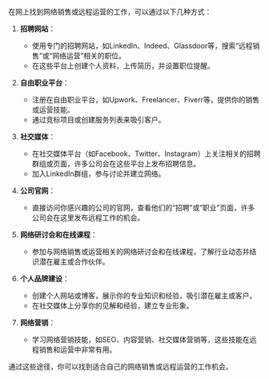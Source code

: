 在网上找到网络销售或远程运营的工作，可以通过以下几种方式：

1. **招聘网站**：
   - 使用专门的招聘网站，如LinkedIn、Indeed、Glassdoor等，搜索“远程销售”或“网络运营”相关的职位。
   - 在这些平台上创建个人资料，上传简历，并设置职位提醒。

2. **自由职业平台**：
   - 注册在自由职业平台，如Upwork、Freelancer、Fiverr等，提供你的销售或运营技能。
   - 通过竞标项目或创建服务列表来吸引客户。

3. **社交媒体**：
   - 在社交媒体平台（如Facebook、Twitter、Instagram）上关注相关的招聘群组或页面，许多公司会在这些平台上发布招聘信息。
   - 加入LinkedIn群组，参与讨论并建立网络。

4. **公司官网**：
   - 直接访问你感兴趣的公司的官网，查看他们的“招聘”或“职业”页面，许多公司会在这里发布远程工作的机会。

5. **网络研讨会和在线课程**：
   - 参加与网络销售或运营相关的网络研讨会和在线课程，了解行业动态并结识潜在雇主或合作伙伴。

6. **个人品牌建设**：
   - 创建个人网站或博客，展示你的专业知识和经验，吸引潜在雇主或客户。
   - 在社交媒体上分享你的见解和经验，建立专业形象。

7. **网络营销**：
   - 学习网络营销技能，如SEO、内容营销、社交媒体营销等，这些技能在远程销售和运营中非常有用。

通过这些途径，你可以找到适合自己的网络销售或远程运营的工作机会。